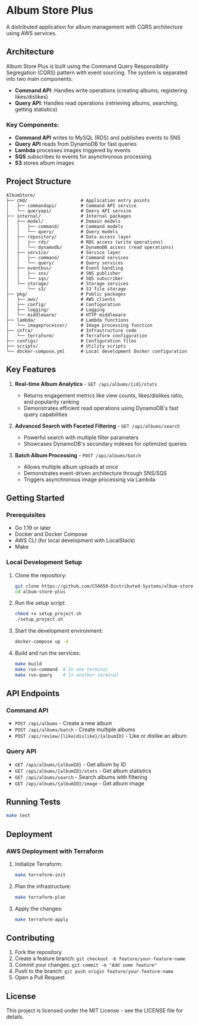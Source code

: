 # Album Store Plus

A distributed application for album management with CQRS architecture using AWS services.

## Architecture

Album Store Plus is built using the Command Query Responsibility Segregation (CQRS) pattern with event sourcing. The system is separated into two main components:

- **Command API**: Handles write operations (creating albums, registering likes/dislikes)
- **Query API**: Handles read operations (retrieving albums, searching, getting statistics)

### Key Components:

- **Command API** writes to MySQL (RDS) and publishes events to SNS
- **Query API** reads from DynamoDB for fast queries
- **Lambda** processes images triggered by events
- **SQS** subscribes to events for asynchronous processing
- **S3** stores album images

## Project Structure

```
AlbumStore/
├── cmd/                    # Application entry points
│   ├── commandapi/         # Command API service
│   └── queryapi/           # Query API service
├── internal/               # Internal packages
│   ├── model/              # Domain models
│   │   ├── command/        # Command models
│   │   └── query/          # Query models
│   ├── repository/         # Data access layer
│   │   ├── rds/            # RDS access (write operations)
│   │   └── dynamodb/       # DynamoDB access (read operations)
│   ├── service/            # Service layer
│   │   ├── command/        # Command services
│   │   └── query/          # Query services
│   ├── eventbus/           # Event handling
│   │   ├── sns/            # SNS publisher
│   │   └── sqs/            # SQS subscriber
│   └── storage/            # Storage services
│       └── s3/             # S3 file storage
├── pkg/                    # Public packages
│   ├── aws/                # AWS clients
│   ├── config/             # Configuration
│   ├── logging/            # Logging
│   └── middleware/         # HTTP middleware
├── lambda/                 # Lambda functions
│   └── imageprocessor/     # Image processing function
├── infra/                  # Infrastructure code
│   └── terraform/          # Terraform configuration
├── configs/                # Configuration files
├── scripts/                # Utility scripts
└── docker-compose.yml      # Local development Docker configuration
```

## Key Features

1. **Real-time Album Analytics** - `GET /api/albums/{id}/stats`
   - Returns engagement metrics like view counts, likes/dislikes ratio, and popularity ranking
   - Demonstrates efficient read operations using DynamoDB's fast query capabilities

2. **Advanced Search with Faceted Filtering** - `GET /api/albums/search`
   - Powerful search with multiple filter parameters
   - Showcases DynamoDB's secondary indexes for optimized queries

3. **Batch Album Processing** - `POST /api/albums/batch`
   - Allows multiple album uploads at once
   - Demonstrates event-driven architecture through SNS/SQS
   - Triggers asynchronous image processing via Lambda

## Getting Started

### Prerequisites

- Go 1.19 or later
- Docker and Docker Compose
- AWS CLI (for local development with LocalStack)
- Make

### Local Development Setup

1. Clone the repository:
   ```bash
   git clone https://github.com/CS6650-Distributed-Systems/album-store-plus.git
   cd album-store-plus
   ```

2. Run the setup script:
   ```bash
   chmod +x setup_project.sh
   ./setup_project.sh
   ```

3. Start the development environment:
   ```bash
   docker-compose up -d
   ```

4. Build and run the services:
   ```bash
   make build
   make run-command  # In one terminal
   make run-query    # In another terminal
   ```

## API Endpoints

### Command API

- `POST /api/albums` - Create a new album
- `POST /api/albums/batch` - Create multiple albums
- `POST /api/review/{like|dislike}/{albumID}` - Like or dislike an album

### Query API

- `GET /api/albums/{albumID}` - Get album by ID
- `GET /api/albums/{albumID}/stats` - Get album statistics
- `GET /api/albums/search` - Search albums with filtering
- `GET /api/albums/{albumID}/image` - Get album image

## Running Tests

```bash
make test
```

## Deployment

### AWS Deployment with Terraform

1. Initialize Terraform:
   ```bash
   make terraform-init
   ```

2. Plan the infrastructure:
   ```bash
   make terraform-plan
   ```

3. Apply the changes:
   ```bash
   make terraform-apply
   ```

## Contributing

1. Fork the repository
2. Create a feature branch: `git checkout -b feature/your-feature-name`
3. Commit your changes: `git commit -m "Add some feature"`
4. Push to the branch: `git push origin feature/your-feature-name`
5. Open a Pull Request

## License

This project is licensed under the MIT License - see the LICENSE file for details.